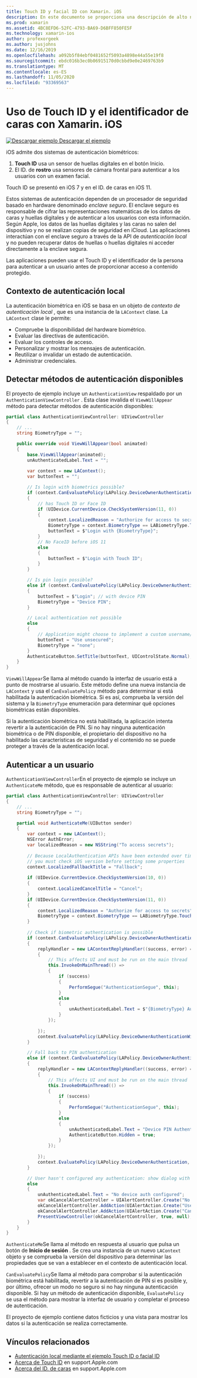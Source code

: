 ```yaml
---
title: Touch ID y facial ID con Xamarin. iOS
description: En este documento se proporciona una descripción de alto nivel de la autenticación biométrica en iOS.
ms.prod: xamarin
ms.assetid: 4BC8EFD6-52FC-4793-BA69-D6BFF850FE5F
ms.technology: xamarin-ios
author: profexorgeek
ms.author: jusjohns
ms.date: 12/16/2019
ms.openlocfilehash: a092b5f84ebf0481652f5093a4898e44a55e19f8
ms.sourcegitcommit: ebdc016b3ec0b06915170d0cbbd9e0e2469763b9
ms.translationtype: MT
ms.contentlocale: es-ES
ms.lasthandoff: 11/05/2020
ms.locfileid: "93369563"
---
```

# <a name="use-touch-id-and-face-id-with-xamarinios"></a>Uso de Touch ID y el identificador de caras con Xamarin. iOS

[![Descargar ejemplo](~/media/shared/download.png) Descargar el ejemplo](/samples/xamarin/ios-samples/ios11-faceidsample/)

iOS admite dos sistemas de autenticación biométricos:

1. **Touch ID** usa un sensor de huellas digitales en el botón Inicio.
1. El ID. de **rostro** usa sensores de cámara frontal para autenticar a los usuarios con un examen facial.

Touch ID se presentó en iOS 7 y en el ID. de caras en iOS 11.

Estos sistemas de autenticación dependen de un procesador de seguridad basado en hardware denominado _enclave seguro_. El enclave seguro es responsable de cifrar las representaciones matemáticas de los datos de caras y huellas digitales y de autenticar a los usuarios con esta información. Según Apple, los datos de las huellas digitales y las caras no salen del dispositivo y no se realizan copias de seguridad en iCloud. Las aplicaciones interactúan con el enclave seguro a través de la API de _autenticación local_ y no pueden recuperar datos de huellas o huellas digitales ni acceder directamente a la enclave segura.

Las aplicaciones pueden usar el Touch ID y el identificador de la persona para autenticar a un usuario antes de proporcionar acceso a contenido protegido.

## <a name="local-authentication-context"></a>Contexto de autenticación local

La autenticación biométrica en iOS se basa en un objeto de _contexto de autenticación local_ , que es una instancia de la `LAContext` clase. La `LAContext` clase le permite:

- Compruebe la disponibilidad del hardware biométrico.
- Evaluar las directivas de autenticación.
- Evaluar los controles de acceso.
- Personalizar y mostrar los mensajes de autenticación.
- Reutilizar o invalidar un estado de autenticación.
- Administrar credenciales.

## <a name="detect-available-authentication-methods"></a>Detectar métodos de autenticación disponibles

El proyecto de ejemplo incluye un `AuthenticationView` respaldado por un `AuthenticationViewController` . Esta clase invalida el `ViewWillAppear` método para detectar métodos de autenticación disponibles:

```csharp
partial class AuthenticationViewController: UIViewController
{
    // ...
    string BiometryType = "";

    public override void ViewWillAppear(bool animated)
    {
        base.ViewWillAppear(animated);
        unAuthenticatedLabel.Text = "";
    
        var context = new LAContext();
        var buttonText = "";

        // Is login with biometrics possible?
        if (context.CanEvaluatePolicy(LAPolicy.DeviceOwnerAuthenticationWithBiometrics, out var authError1))
        {
            // has Touch ID or Face ID
            if (UIDevice.CurrentDevice.CheckSystemVersion(11, 0))
            {
                context.LocalizedReason = "Authorize for access to secrets"; // iOS 11
                BiometryType = context.BiometryType == LABiometryType.TouchId ? "Touch ID" : "Face ID";
                buttonText = $"Login with {BiometryType}";
            }
            // No FaceID before iOS 11
            else
            {
                buttonText = $"Login with Touch ID";
            }
        }

        // Is pin login possible?
        else if (context.CanEvaluatePolicy(LAPolicy.DeviceOwnerAuthentication, out var authError2))
        {
            buttonText = $"Login"; // with device PIN
            BiometryType = "Device PIN";
        }

        // Local authentication not possible
        else
        {
            // Application might choose to implement a custom username/password
            buttonText = "Use unsecured";
            BiometryType = "none";
        }
        AuthenticateButton.SetTitle(buttonText, UIControlState.Normal);
    }
}
```

`ViewWillAppear`Se llama al método cuando la interfaz de usuario está a punto de mostrarse al usuario. Este método define una nueva instancia de `LAContext` y usa el `CanEvaluatePolicy` método para determinar si está habilitada la autenticación biométrica. Si es así, comprueba la versión del sistema y la `BiometryType` enumeración para determinar qué opciones biométricas están disponibles.

Si la autenticación biométrica no está habilitada, la aplicación intenta revertir a la autenticación de PIN. Si no hay ninguna autenticación biométrica o de PIN disponible, el propietario del dispositivo no ha habilitado las características de seguridad y el contenido no se puede proteger a través de la autenticación local.

## <a name="authenticate-a-user"></a>Autenticar a un usuario

`AuthenticationViewController`En el proyecto de ejemplo se incluye un `AuthenticateMe` método, que es responsable de autenticar al usuario:

```csharp
partial class AuthenticationViewController: UIViewController
{
    // ...
    string BiometryType = "";

    partial void AuthenticateMe(UIButton sender)
    {
        var context = new LAContext();
        NSError AuthError;
        var localizedReason = new NSString("To access secrets");
    
        // Because LocalAuthentication APIs have been extended over time,
        // you must check iOS version before setting some properties
        context.LocalizedFallbackTitle = "Fallback";
    
        if (UIDevice.CurrentDevice.CheckSystemVersion(10, 0))
        {
            context.LocalizedCancelTitle = "Cancel";
        }
        if (UIDevice.CurrentDevice.CheckSystemVersion(11, 0))
        {
            context.LocalizedReason = "Authorize for access to secrets";
            BiometryType = context.BiometryType == LABiometryType.TouchId ? "TouchID" : "FaceID";
        }
    
        // Check if biometric authentication is possible
        if (context.CanEvaluatePolicy(LAPolicy.DeviceOwnerAuthenticationWithBiometrics, out AuthError))
        {
            replyHandler = new LAContextReplyHandler((success, error) =>
            {
                // This affects UI and must be run on the main thread
                this.InvokeOnMainThread(() =>
                {
                    if (success)
                    {
                        PerformSegue("AuthenticationSegue", this);
                    }
                    else
                    {
                        unAuthenticatedLabel.Text = $"{BiometryType} Authentication Failed";
                    }
                });
    
            });
            context.EvaluatePolicy(LAPolicy.DeviceOwnerAuthenticationWithBiometrics, localizedReason, replyHandler);
        }

        // Fall back to PIN authentication
        else if (context.CanEvaluatePolicy(LAPolicy.DeviceOwnerAuthentication, out AuthError))
        {
            replyHandler = new LAContextReplyHandler((success, error) =>
            {
                // This affects UI and must be run on the main thread
                this.InvokeOnMainThread(() =>
                {
                    if (success)
                    {
                        PerformSegue("AuthenticationSegue", this);
                    }
                    else
                    {
                        unAuthenticatedLabel.Text = "Device PIN Authentication Failed";
                        AuthenticateButton.Hidden = true;
                    }
                });
    
            });
            context.EvaluatePolicy(LAPolicy.DeviceOwnerAuthentication, localizedReason, replyHandler);
        }

        // User hasn't configured any authentication: show dialog with options
        else
        {
            unAuthenticatedLabel.Text = "No device auth configured";
            var okCancelAlertController = UIAlertController.Create("No authentication", "This device does't have authentication configured.", UIAlertControllerStyle.Alert);
            okCancelAlertController.AddAction(UIAlertAction.Create("Use unsecured", UIAlertActionStyle.Default, alert => PerformSegue("AuthenticationSegue", this)));
            okCancelAlertController.AddAction(UIAlertAction.Create("Cancel", UIAlertActionStyle.Cancel, alert => Console.WriteLine("Cancel was clicked")));
            PresentViewController(okCancelAlertController, true, null);
        }
    } 
}
```

`AuthenticateMe`Se llama al método en respuesta al usuario que pulsa un botón de **Inicio de sesión** . Se crea una instancia de un nuevo `LAContext` objeto y se comprueba la versión del dispositivo para determinar las propiedades que se van a establecer en el contexto de autenticación local.

`CanEvaluatePolicy`Se llama al método para comprobar si la autenticación biométrica está habilitada, revertir a la autenticación de PIN si es posible y, por último, ofrecer un modo no seguro si no hay ninguna autenticación disponible. Si hay un método de autenticación disponible, `EvaluatePolicy` se usa el método para mostrar la interfaz de usuario y completar el proceso de autenticación.

El proyecto de ejemplo contiene datos ficticios y una vista para mostrar los datos si la autenticación se realiza correctamente.

## <a name="related-links"></a>Vínculos relacionados

- [Autenticación local mediante el ejemplo Touch ID o facial ID](/samples/xamarin/ios-samples/ios11-faceidsample/)
- [Acerca de Touch ID](https://support.apple.com/en-us/HT204587) en support.Apple.com
- [Acerca del ID. de caras](https://support.apple.com/en-us/HT208108) en support.Apple.com